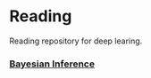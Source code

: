 # Reading

Reading repository for deep learing.

### [Bayesian Inference](../Bayesian%20inference/bayes_survey.md)



